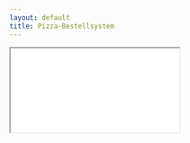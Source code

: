 ```yaml
---
layout: default
title: Pizza-Bestellsystem
---
```


<iframe src="//pizzatest.nnev.de">Hi NoScript User. Du brauchst Iframes und JS für <b>pizzatest.nnev.de</b> und <b>pizza.de</b></iframe>
